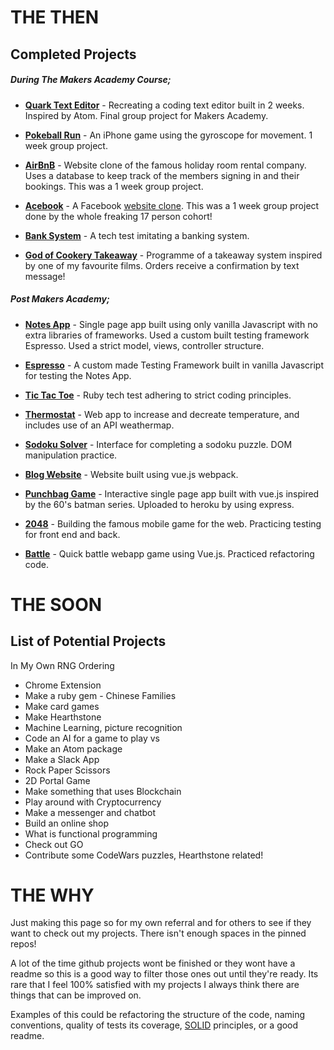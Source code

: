 # THE THEN

## Completed Projects

##### During The Makers Academy Course;

*   [**Quark Text Editor**](https://github.com/puyanwei/Quark-Text-Editor) - Recreating a coding text editor built in 2 weeks. Inspired by Atom. Final group project for Makers Academy.

*   [**Pokeball Run**](https://github.com/puyanwei/Pokeball-Run) - An iPhone game using the gyroscope for movement. 1 week group project.

*   [**AirBnB**](https://github.com/puyanwei/Dr-PJs-Makers-Airbnb) - Website clone of the famous holiday room rental company. Uses a database to keep track of the members signing in and their bookings. This was a 1 week group project.

*   [**Acebook**](https://github.com/puyanwei/acebook-bluejuly2017) - A Facebook [website clone](https://acebook-bluejuly.herokuapp.com). This was a 1 week group project done by the whole freaking 17 person cohort!

*   [**Bank System**](https://github.com/puyanwei/bank-tech-test) - A tech test imitating a banking system.

*   [**God of Cookery Takeaway**](https://github.com/puyanwei/The-God-of-Cookery-Takeaway) - Programme of a takeaway system inspired by one of my favourite films. Orders receive a confirmation by text message!

##### Post Makers Academy;

*   [**Notes App**](https://github.com/puyanwei/Notes-App-SPA) - Single page app built using only vanilla Javascript with no extra libraries of frameworks. Used a custom built testing framework Espresso. Used a strict model, views, controller structure.

*   [**Espresso**](https://github.com/puyanwei/espresso) - A custom made Testing Framework built in vanilla Javascript for testing the Notes App.

*   [**Tic Tac Toe**](https://github.com/puyanwei/tic-tac-toe) - Ruby tech test adhering to strict coding principles.

*   [**Thermostat**](https://github.com/puyanwei/thermostat) - Web app to increase and decreate temperature, and includes use of an API weathermap.

*   [**Sodoku Solver**](https://github.com/puyanwei/soduku-solver) - Interface for completing a sodoku puzzle. DOM manipulation practice.

*   [**Blog Website**](https://github.com/puyanwei/blog-vuejs) - Website built using vue.js webpack.

*   [**Punchbag Game**](https://github.com/puyanwei/punchbag-game) - Interactive single page app built with vue.js inspired by the 60's batman series. Uploaded to heroku by using express.

*   [**2048**](https://github.com/puyanwei/2048) - Building the famous mobile game for the web. Practicing testing for front end and back.

*   [**Battle**](https://github.com/puyanwei/battle-vue) - Quick battle webapp game using Vue.js. Practiced refactoring code.

# THE SOON

## List of Potential Projects

In My Own RNG Ordering

*   Chrome Extension
*   Make a ruby gem - Chinese Families
*   Make card games
*   Make Hearthstone
*   Machine Learning, picture recognition
*   Code an AI for a game to play vs
*   Make an Atom package
*   Make a Slack App
*   Rock Paper Scissors
*   2D Portal Game
*   Make something that uses Blockchain
*   Play around with Cryptocurrency
*   Make a messenger and chatbot
*   Build an online shop
*   What is functional programming
*   Check out GO
*   Contribute some CodeWars puzzles, Hearthstone related!

# THE WHY

Just making this page so for my own referral and for others to see if they want to check out my projects. There isn't enough spaces in the pinned repos!

A lot of the time github projects wont be finished or they wont have a readme so this is a good way to filter those ones out until they're ready. Its rare that I feel 100% satisfied with my projects I always think there are things that can be improved on.

Examples of this could be refactoring the structure of the code, naming conventions, quality of tests its coverage, [SOLID](<https://en.wikipedia.org/wiki/SOLID_(object-oriented_design)>) principles, or a good readme.
